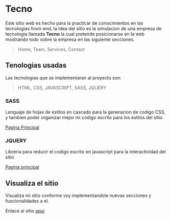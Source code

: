 # Tecno

Este sitio web es hecho para la practicar de conocimientos en las tecnologias front-end, la idea del sitio es la simulacion de una empresa de tecnologia llamada **Tecno** la cual pretende posicionarse en la web mostrando todo sobre la empresa en las siguiente secciones.

>Home, Team, Services, Contact



## Tenologias usadas

Las tecnologias que se implementaran al proyecto son:

>HTML, CSS, JAVASCRIPT, SASS, JQUERY

### SASS
Lenguaje de hojas de estilos en cascado para la generacion de codigo CSS, y tambien poder organizar mejor mi codigo escrito para los estilos del sitio.

[Pagina Principal](https://sass-lang.com/)

### JQUERY
Libreria para reducir el codigo escrito en javascript para la interactividad del sitio

[Pagina principal](https://jquery.com/)

## Visualiza el sitio

Visualiza mi sitio conforme voy implementandole nuevas secciones y funcionalidades a el.

Enlace al sitio [aqui](https://tecno.vercel.app/)



